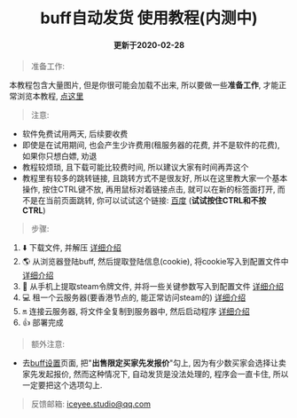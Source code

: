 <h1 align="center">buff自动发货 使用教程(内测中)</h2>
<h4 align="center">更新于2020-02-28</h2>

> 准备工作:

本教程包含大量图片, 但是你很可能会加载不出来, 所以要做一些**准备工作**, 才能正常浏览本教程, [点这里](./prepare.md)

> 注意:
- 软件免费试用两天, 后续要收费
- 即使是在试用期间, 也会产生少许费用(租服务器的花费, 并不是软件的花费), 如果你只想白嫖, 劝退
- 教程较烦琐, 且下载可能比较费时间, 所以建议大家有时间再弄这个
- 教程里有较多的跳转链接, 且跳转方式不是很友好, 所以在这里教大家一个基本操作, 按住CTRL键不放, 再用鼠标对着链接点击, 就可以在新的标签面打开, 而不是在当前页面跳转, 你可以试试这个链接: [百度](https://www.baidu.com/) (**试试按住CTRL和不按CTRL**)

> 步骤:
1. :arrow_down: 下载文件, 并解压 [详细介绍](./download.md)
2. :earth_americas: 从浏览器登陆buff, 然后提取登陆信息(cookie), 将cookie写入到配置文件中 [详细介绍](./buff.md)
3. :iphone: 从手机上提取steam令牌文件, 并将一些关键参数写入到配置文件 [详细介绍](./steam.md)
4. :computer: 租一个云服务器(要香港节点的, 能正常访问steam的) [详细介绍](./server.md)
5. :on: 连接云服务器, 将文件全复制到服务器中, 然后启动程序 [详细介绍](./last.md)
6. :+1: 部署完成

> 额外注意:
- 去[buff设置](https://api.buff.163.com/user-center/profile)页面, 把"**出售限定买家先发报价**"勾上, 因为有少数买家会选择让卖家先发起报价, 然而这种情况下, 自动发货是没法处理的, 程序会一直卡住, 所以一定要把这个选项勾上.

> 反馈邮箱: iceyee.studio@qq.com
